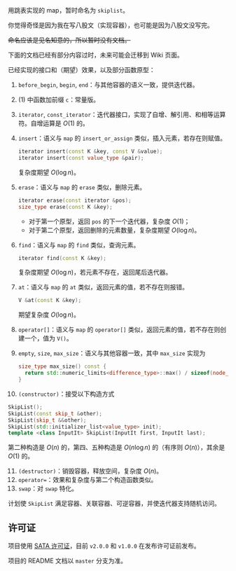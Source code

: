 用跳表实现的 map，暂时命名为 `skiplist`。

你觉得奇怪是因为我在写八股文（实现容器），也可能是因为八股文没写完。

~~命名应该是见名知意的，所以暂时没有文档。~~

下面的文档已经有部分内容过时，未来可能会迁移到 Wiki 页面。

已经实现的接口和（期望）效果，以及部分函数原型：

1. `before_begin`, `begin`, `end`：与其他容器的语义一致，提供迭代器。

2. $(1)$ 中函数加前缀 `c`：常量版。

3. `iterator`, `const_iterator`：迭代器接口，实现了自增、解引用、和相等运算符。自增运算是 $O(1)$ 的。

4. `insert`：语义与 `map` 的 `insert_or_assign` 类似，插入元素，若存在则赋值。
   ```cpp
   iterator insert(const K &key, const V &value);
   iterator insert(const value_type &pair);
   ```

   复杂度期望 $O(\log n)$。

5. `erase`：语义与 `map` 的 `erase` 类似，删除元素。
   ```cpp
   iterator erase(const iterator &pos);
   size_type erase(const K &key);
   ```

   + 对于第一个原型，返回 `pos` 的下一个迭代器，复杂度 $O(1)$；
   + 对于第二个原型，返回删除的元素数量，复杂度期望 $O(\log n)$。

6. `find`：语义与 `map` 的 `find` 类似，查询元素。

   ```cpp
   iterator find(const K &key);
   ```

   复杂度期望 $O(\log n)$，若元素不存在，返回尾后迭代器。

7. `at`：语义与 `map` 的 `at` 类似，返回元素的值，若不存在则报错。

   ```cpp
   V &at(const K &key);
   ```

   期望复杂度 $O(\log n)$。

8. `operator[]`：语义与 `map` 的 `operator[]` 类似，返回元素的值，若不存在则创建一个，值为 `V()`。

9. `empty`, `size`, `max_size`：语义与其他容器一致，其中 `max_size` 实现为

   ```cpp
   size_type max_size() const {
     return std::numeric_limits<difference_type>::max() / sizeof(node_t);
   }
   ```

10. `(constructor)`：接受以下构造方式

   ```cpp
   SkipList();
   SkipList(const skip_t &other);
   SkipList(skip_t &&other);
   SkipList(std::initializer_list<value_type> init);
   template <class InputIt> SkipList(InputIt first, InputIt last);
   ```

   第二种构造是 $O(n)$ 的，第四、五种构造是 $O(n\log n)$ 的（有序则 $O(n)$），其余是 $O(1)$ 的。

11. `(destructor)`：销毁容器，释放空间，复杂度 $O(n)$。
12. `operator=`：效果和复杂度与第二个构造函数类似。
13. `swap`：对 `swap` 特化。


计划使 `SkipList` 满足容器、关联容器、可逆容器，并使迭代器支持随机访问。

## 许可证

项目使用 [SATA 许可证](https://github.com/zTrix/sata-license)，目前 `v2.0.0` 和 `v1.0.0` 在发布许可证前发布。

项目的 README 文档以 `master` 分支为准。
